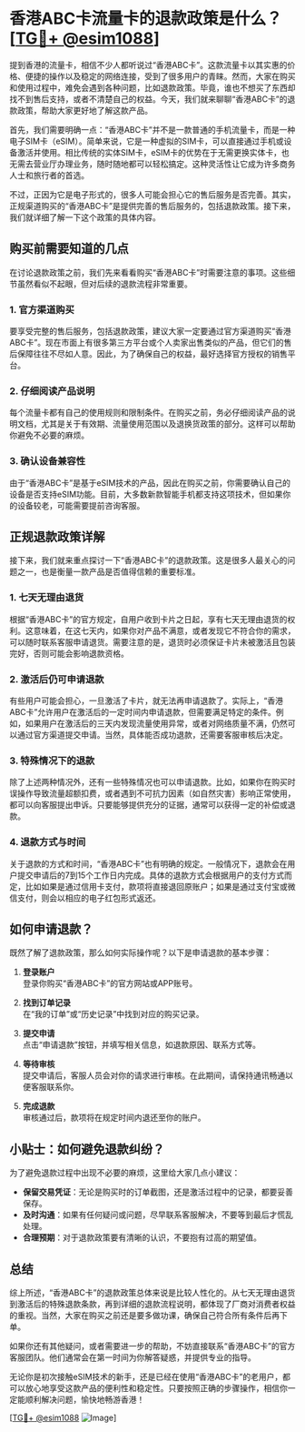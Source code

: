 # 香港ABC卡流量卡的退款政策是什么？[[TG💪+ @esim1088](https://t.me/s/esim1088)]

提到香港的流量卡，相信不少人都听说过“香港ABC卡”。这款流量卡以其实惠的价格、便捷的操作以及稳定的网络连接，受到了很多用户的青睐。然而，大家在购买和使用过程中，难免会遇到各种问题，比如退款政策。毕竟，谁也不想买了东西却找不到售后支持，或者不清楚自己的权益。今天，我们就来聊聊“香港ABC卡”的退款政策，帮助大家更好地了解这款产品。

首先，我们需要明确一点：“香港ABC卡”并不是一款普通的手机流量卡，而是一种电子SIM卡（eSIM）。简单来说，它是一种虚拟的SIM卡，可以直接通过手机或设备激活并使用。相比传统的实体SIM卡，eSIM卡的优势在于无需更换实体卡，也无需去营业厅办理业务，随时随地都可以轻松搞定。这种灵活性让它成为许多商务人士和旅行者的首选。

不过，正因为它是电子形式的，很多人可能会担心它的售后服务是否完善。其实，正规渠道购买的“香港ABC卡”是提供完善的售后服务的，包括退款政策。接下来，我们就详细了解一下这个政策的具体内容。

## 购买前需要知道的几点

在讨论退款政策之前，我们先来看看购买“香港ABC卡”时需要注意的事项。这些细节虽然看似不起眼，但对后续的退款流程非常重要。

### 1. **官方渠道购买**
要享受完整的售后服务，包括退款政策，建议大家一定要通过官方渠道购买“香港ABC卡”。现在市面上有很多第三方平台或个人卖家出售类似的产品，但它们的售后保障往往不尽如人意。因此，为了确保自己的权益，最好选择官方授权的销售平台。

### 2. **仔细阅读产品说明**
每个流量卡都有自己的使用规则和限制条件。在购买之前，务必仔细阅读产品的说明文档，尤其是关于有效期、流量使用范围以及退换货政策的部分。这样可以帮助你避免不必要的麻烦。

### 3. **确认设备兼容性**
由于“香港ABC卡”是基于eSIM技术的产品，因此在购买之前，你需要确认自己的设备是否支持eSIM功能。目前，大多数新款智能手机都支持这项技术，但如果你的设备较老，可能需要提前咨询客服。

## 正规退款政策详解

接下来，我们就来重点探讨一下“香港ABC卡”的退款政策。这是很多人最关心的问题之一，也是衡量一款产品是否值得信赖的重要标准。

### 1. **七天无理由退货**
根据“香港ABC卡”的官方规定，自用户收到卡片之日起，享有七天无理由退货的权利。这意味着，在这七天内，如果你对产品不满意，或者发现它不符合你的需求，可以随时联系客服申请退货。需要注意的是，退货时必须保证卡片未被激活且包装完好，否则可能会影响退款资格。

### 2. **激活后仍可申请退款**
有些用户可能会担心，一旦激活了卡片，就无法再申请退款了。实际上，“香港ABC卡”允许用户在激活后的一定时间内申请退款，但需要满足特定的条件。例如，如果用户在激活后的三天内发现流量使用异常，或者对网络质量不满，仍然可以通过官方渠道提交申请。当然，具体能否成功退款，还需要客服审核后决定。

### 3. **特殊情况下的退款**
除了上述两种情况外，还有一些特殊情况也可以申请退款。比如，如果你在购买时误操作导致流量超额扣费，或者遇到不可抗力因素（如自然灾害）影响正常使用，都可以向客服提出申诉。只要能够提供充分的证据，通常可以获得一定的补偿或退款。

### 4. **退款方式与时间**
关于退款的方式和时间，“香港ABC卡”也有明确的规定。一般情况下，退款会在用户提交申请后的7到15个工作日内完成。具体的退款方式会根据用户的支付方式而定，比如如果是通过信用卡支付，款项将直接退回原账户；如果是通过支付宝或微信支付，则会以相应的电子红包形式返还。

## 如何申请退款？

既然了解了退款政策，那么如何实际操作呢？以下是申请退款的基本步骤：

1. **登录账户**  
   登录你购买“香港ABC卡”的官方网站或APP账号。

2. **找到订单记录**  
   在“我的订单”或“历史记录”中找到对应的购买记录。

3. **提交申请**  
   点击“申请退款”按钮，并填写相关信息，如退款原因、联系方式等。

4. **等待审核**  
   提交申请后，客服人员会对你的请求进行审核。在此期间，请保持通讯畅通以便客服联系你。

5. **完成退款**  
   审核通过后，款项将在规定时间内退还至你的账户。

## 小贴士：如何避免退款纠纷？

为了避免退款过程中出现不必要的麻烦，这里给大家几点小建议：

- **保留交易凭证**：无论是购买时的订单截图，还是激活过程中的记录，都要妥善保存。
- **及时沟通**：如果有任何疑问或问题，尽早联系客服解决，不要等到最后才慌乱处理。
- **合理预期**：对于退款政策要有清晰的认识，不要抱有过高的期望值。

## 总结

综上所述，“香港ABC卡”的退款政策总体来说是比较人性化的。从七天无理由退货到激活后的特殊退款条款，再到详细的退款流程说明，都体现了厂商对消费者权益的重视。当然，大家在购买之前还是要多做功课，确保自己符合所有条件后再下单。

如果你还有其他疑问，或者需要进一步的帮助，不妨直接联系“香港ABC卡”的官方客服团队。他们通常会在第一时间为你解答疑惑，并提供专业的指导。

无论你是初次接触eSIM技术的新手，还是已经在使用“香港ABC卡”的老用户，都可以放心地享受这款产品的便利性和稳定性。只要按照正确的步骤操作，相信你一定能顺利解决问题，愉快地畅游香港！

[[TG💪+ @esim1088](https://t.me/s/esim1088) ![Image](https://i.postimg.cc/4NQfJmqS/Snipaste-2025-05-13-00-14-12.png)]